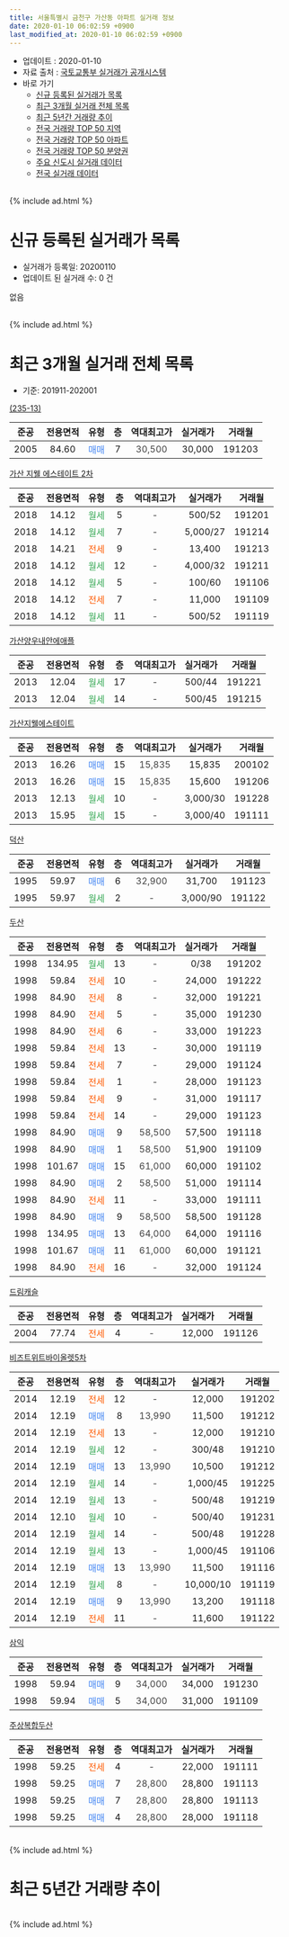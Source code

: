 ```yaml
---
title: 서울특별시 금천구 가산동 아파트 실거래 정보
date: 2020-01-10 06:02:59 +0900
last_modified_at: 2020-01-10 06:02:59 +0900
---
```


* 업데이트 : 2020-01-10
* 자료 출처 : [국토교통부 실거래가 공개시스템](http://rt.molit.go.kr)
* 바로 가기
    * [신규 등록된 실거래가 목록](#신규-등록된-실거래가-목록)
    * [최근 3개월 실거래 전체 목록](#최근-3개월-실거래-전체-목록)
    * [최근 5년간 거래량 추이](#최근-5년간-거래량-추이)
    * [전국 거래량 TOP 50 지역](https://inasie.github.io/apt-trade-info/최근-3개월-전국에서-가장-거래가-많이-발생한-지역)
    * [전국 거래량 TOP 50 아파트](https://inasie.github.io/apt-trade-info/최근-3개월-전국에서-가장-거래가-많이-발생한-아파트)
    * [전국 거래량 TOP 50 분양권](https://inasie.github.io/apt-trade-info/최근-3개월-전국에서-가장-거래가-많이-발생한-분양권)
    * [주요 신도시 실거래 데이터](https://inasie.github.io/apt-trade-info/주요-신도시)
    * [전국 실거래 데이터](https://inasie.github.io/apt-trade-info/전국)
<br>
{% include ad.html %}
<br>

# 신규 등록된 실거래가 목록
* 실거래가 등록일: 20200110
* 업데이트 된 실거래 수: 0 건

없음

<br>
{% include ad.html %}
<br>

# 최근 3개월 실거래 전체 목록
* 기준: 201911-202001


[(235-13)](https://search.naver.com/search.naver?query=%EC%84%9C%EC%9A%B8%ED%8A%B9%EB%B3%84%EC%8B%9C+%EA%B8%88%EC%B2%9C%EA%B5%AC+%EA%B0%80%EC%82%B0%EB%8F%99+%28235-13%29)

|준공|전용면적|유형|층|역대최고가|실거래가|거래월|
|:---:|:---:|:---:|:---:|:---:|:---:|:---:|
|2005|84.60|<span style="color:#4285f3">매매</span>|7|<span style="color:#444444">30,500</span>|30,000|191203|

[가산 지웰 에스테이트 2차](https://search.naver.com/search.naver?query=%EC%84%9C%EC%9A%B8%ED%8A%B9%EB%B3%84%EC%8B%9C+%EA%B8%88%EC%B2%9C%EA%B5%AC+%EA%B0%80%EC%82%B0%EB%8F%99+%EA%B0%80%EC%82%B0+%EC%A7%80%EC%9B%B0+%EC%97%90%EC%8A%A4%ED%85%8C%EC%9D%B4%ED%8A%B8+2%EC%B0%A8)

|준공|전용면적|유형|층|역대최고가|실거래가|거래월|
|:---:|:---:|:---:|:---:|:---:|:---:|:---:|
|2018|14.12|<span style="color:#34a853">월세</span>|5|<span style="color:#444444">-</span>|500/52|191201|
|2018|14.12|<span style="color:#34a853">월세</span>|7|<span style="color:#444444">-</span>|5,000/27|191214|
|2018|14.21|<span style="color:#ff5a00">전세</span>|9|<span style="color:#444444">-</span>|13,400|191213|
|2018|14.12|<span style="color:#34a853">월세</span>|12|<span style="color:#444444">-</span>|4,000/32|191211|
|2018|14.12|<span style="color:#34a853">월세</span>|5|<span style="color:#444444">-</span>|100/60|191106|
|2018|14.12|<span style="color:#ff5a00">전세</span>|7|<span style="color:#444444">-</span>|11,000|191109|
|2018|14.12|<span style="color:#34a853">월세</span>|11|<span style="color:#444444">-</span>|500/52|191119|

[가산양우내안에애플](https://search.naver.com/search.naver?query=%EC%84%9C%EC%9A%B8%ED%8A%B9%EB%B3%84%EC%8B%9C+%EA%B8%88%EC%B2%9C%EA%B5%AC+%EA%B0%80%EC%82%B0%EB%8F%99+%EA%B0%80%EC%82%B0%EC%96%91%EC%9A%B0%EB%82%B4%EC%95%88%EC%97%90%EC%95%A0%ED%94%8C)

|준공|전용면적|유형|층|역대최고가|실거래가|거래월|
|:---:|:---:|:---:|:---:|:---:|:---:|:---:|
|2013|12.04|<span style="color:#34a853">월세</span>|17|<span style="color:#444444">-</span>|500/44|191221|
|2013|12.04|<span style="color:#34a853">월세</span>|14|<span style="color:#444444">-</span>|500/45|191215|

[가산지웰에스테이트](https://search.naver.com/search.naver?query=%EC%84%9C%EC%9A%B8%ED%8A%B9%EB%B3%84%EC%8B%9C+%EA%B8%88%EC%B2%9C%EA%B5%AC+%EA%B0%80%EC%82%B0%EB%8F%99+%EA%B0%80%EC%82%B0%EC%A7%80%EC%9B%B0%EC%97%90%EC%8A%A4%ED%85%8C%EC%9D%B4%ED%8A%B8)

|준공|전용면적|유형|층|역대최고가|실거래가|거래월|
|:---:|:---:|:---:|:---:|:---:|:---:|:---:|
|2013|16.26|<span style="color:#4285f3">매매</span>|15|<span style="color:#444444">15,835</span>|15,835|200102|
|2013|16.26|<span style="color:#4285f3">매매</span>|15|<span style="color:#444444">15,835</span>|15,600|191206|
|2013|12.13|<span style="color:#34a853">월세</span>|10|<span style="color:#444444">-</span>|3,000/30|191228|
|2013|15.95|<span style="color:#34a853">월세</span>|15|<span style="color:#444444">-</span>|3,000/40|191111|

[덕산](https://search.naver.com/search.naver?query=%EC%84%9C%EC%9A%B8%ED%8A%B9%EB%B3%84%EC%8B%9C+%EA%B8%88%EC%B2%9C%EA%B5%AC+%EA%B0%80%EC%82%B0%EB%8F%99+%EB%8D%95%EC%82%B0)

|준공|전용면적|유형|층|역대최고가|실거래가|거래월|
|:---:|:---:|:---:|:---:|:---:|:---:|:---:|
|1995|59.97|<span style="color:#4285f3">매매</span>|6|<span style="color:#444444">32,900</span>|31,700|191123|
|1995|59.97|<span style="color:#34a853">월세</span>|2|<span style="color:#444444">-</span>|3,000/90|191122|

[두산](https://search.naver.com/search.naver?query=%EC%84%9C%EC%9A%B8%ED%8A%B9%EB%B3%84%EC%8B%9C+%EA%B8%88%EC%B2%9C%EA%B5%AC+%EA%B0%80%EC%82%B0%EB%8F%99+%EB%91%90%EC%82%B0)

|준공|전용면적|유형|층|역대최고가|실거래가|거래월|
|:---:|:---:|:---:|:---:|:---:|:---:|:---:|
|1998|134.95|<span style="color:#34a853">월세</span>|13|<span style="color:#444444">-</span>|0/38|191202|
|1998|59.84|<span style="color:#ff5a00">전세</span>|10|<span style="color:#444444">-</span>|24,000|191222|
|1998|84.90|<span style="color:#ff5a00">전세</span>|8|<span style="color:#444444">-</span>|32,000|191221|
|1998|84.90|<span style="color:#ff5a00">전세</span>|5|<span style="color:#444444">-</span>|35,000|191230|
|1998|84.90|<span style="color:#ff5a00">전세</span>|6|<span style="color:#444444">-</span>|33,000|191223|
|1998|59.84|<span style="color:#ff5a00">전세</span>|13|<span style="color:#444444">-</span>|30,000|191119|
|1998|59.84|<span style="color:#ff5a00">전세</span>|7|<span style="color:#444444">-</span>|29,000|191124|
|1998|59.84|<span style="color:#ff5a00">전세</span>|1|<span style="color:#444444">-</span>|28,000|191123|
|1998|59.84|<span style="color:#ff5a00">전세</span>|9|<span style="color:#444444">-</span>|31,000|191117|
|1998|59.84|<span style="color:#ff5a00">전세</span>|14|<span style="color:#444444">-</span>|29,000|191123|
|1998|84.90|<span style="color:#4285f3">매매</span>|9|<span style="color:#444444">58,500</span>|57,500|191118|
|1998|84.90|<span style="color:#4285f3">매매</span>|1|<span style="color:#444444">58,500</span>|51,900|191109|
|1998|101.67|<span style="color:#4285f3">매매</span>|15|<span style="color:#444444">61,000</span>|60,000|191102|
|1998|84.90|<span style="color:#4285f3">매매</span>|2|<span style="color:#444444">58,500</span>|51,000|191114|
|1998|84.90|<span style="color:#ff5a00">전세</span>|11|<span style="color:#444444">-</span>|33,000|191111|
|1998|84.90|<span style="color:#4285f3">매매</span>|9|<span style="color:#444444">58,500</span>|58,500|191128|
|1998|134.95|<span style="color:#4285f3">매매</span>|13|<span style="color:#444444">64,000</span>|64,000|191116|
|1998|101.67|<span style="color:#4285f3">매매</span>|11|<span style="color:#444444">61,000</span>|60,000|191121|
|1998|84.90|<span style="color:#ff5a00">전세</span>|16|<span style="color:#444444">-</span>|32,000|191124|

[드림캐슬](https://search.naver.com/search.naver?query=%EC%84%9C%EC%9A%B8%ED%8A%B9%EB%B3%84%EC%8B%9C+%EA%B8%88%EC%B2%9C%EA%B5%AC+%EA%B0%80%EC%82%B0%EB%8F%99+%EB%93%9C%EB%A6%BC%EC%BA%90%EC%8A%AC)

|준공|전용면적|유형|층|역대최고가|실거래가|거래월|
|:---:|:---:|:---:|:---:|:---:|:---:|:---:|
|2004|77.74|<span style="color:#ff5a00">전세</span>|4|<span style="color:#444444">-</span>|12,000|191126|

[비즈트위트바이올렛5차](https://search.naver.com/search.naver?query=%EC%84%9C%EC%9A%B8%ED%8A%B9%EB%B3%84%EC%8B%9C+%EA%B8%88%EC%B2%9C%EA%B5%AC+%EA%B0%80%EC%82%B0%EB%8F%99+%EB%B9%84%EC%A6%88%ED%8A%B8%EC%9C%84%ED%8A%B8%EB%B0%94%EC%9D%B4%EC%98%AC%EB%A0%9B5%EC%B0%A8)

|준공|전용면적|유형|층|역대최고가|실거래가|거래월|
|:---:|:---:|:---:|:---:|:---:|:---:|:---:|
|2014|12.19|<span style="color:#ff5a00">전세</span>|12|<span style="color:#444444">-</span>|12,000|191202|
|2014|12.19|<span style="color:#4285f3">매매</span>|8|<span style="color:#444444">13,990</span>|11,500|191212|
|2014|12.19|<span style="color:#ff5a00">전세</span>|13|<span style="color:#444444">-</span>|12,000|191210|
|2014|12.19|<span style="color:#34a853">월세</span>|12|<span style="color:#444444">-</span>|300/48|191210|
|2014|12.19|<span style="color:#4285f3">매매</span>|13|<span style="color:#444444">13,990</span>|10,500|191212|
|2014|12.19|<span style="color:#34a853">월세</span>|14|<span style="color:#444444">-</span>|1,000/45|191225|
|2014|12.19|<span style="color:#34a853">월세</span>|13|<span style="color:#444444">-</span>|500/48|191219|
|2014|12.10|<span style="color:#34a853">월세</span>|10|<span style="color:#444444">-</span>|500/40|191231|
|2014|12.19|<span style="color:#34a853">월세</span>|14|<span style="color:#444444">-</span>|500/48|191228|
|2014|12.19|<span style="color:#34a853">월세</span>|13|<span style="color:#444444">-</span>|1,000/45|191106|
|2014|12.19|<span style="color:#4285f3">매매</span>|13|<span style="color:#444444">13,990</span>|11,500|191116|
|2014|12.19|<span style="color:#34a853">월세</span>|8|<span style="color:#444444">-</span>|10,000/10|191119|
|2014|12.19|<span style="color:#4285f3">매매</span>|9|<span style="color:#444444">13,990</span>|13,200|191118|
|2014|12.19|<span style="color:#ff5a00">전세</span>|11|<span style="color:#444444">-</span>|11,600|191122|


<script async src="//pagead2.googlesyndication.com/pagead/js/adsbygoogle.js"></script>
<!-- 기본 -->
<ins class="adsbygoogle"
     style="display:block"
     data-ad-client="ca-pub-2446590836940007"
     data-ad-slot="1659523306"
     data-ad-format="auto"
     data-full-width-responsive="true"></ins>
<script>
(adsbygoogle = window.adsbygoogle || []).push({});
</script>


[삼익](https://search.naver.com/search.naver?query=%EC%84%9C%EC%9A%B8%ED%8A%B9%EB%B3%84%EC%8B%9C+%EA%B8%88%EC%B2%9C%EA%B5%AC+%EA%B0%80%EC%82%B0%EB%8F%99+%EC%82%BC%EC%9D%B5)

|준공|전용면적|유형|층|역대최고가|실거래가|거래월|
|:---:|:---:|:---:|:---:|:---:|:---:|:---:|
|1998|59.94|<span style="color:#4285f3">매매</span>|9|<span style="color:#444444">34,000</span>|34,000|191230|
|1998|59.94|<span style="color:#4285f3">매매</span>|5|<span style="color:#444444">34,000</span>|31,000|191109|

[주상복합두산](https://search.naver.com/search.naver?query=%EC%84%9C%EC%9A%B8%ED%8A%B9%EB%B3%84%EC%8B%9C+%EA%B8%88%EC%B2%9C%EA%B5%AC+%EA%B0%80%EC%82%B0%EB%8F%99+%EC%A3%BC%EC%83%81%EB%B3%B5%ED%95%A9%EB%91%90%EC%82%B0)

|준공|전용면적|유형|층|역대최고가|실거래가|거래월|
|:---:|:---:|:---:|:---:|:---:|:---:|:---:|
|1998|59.25|<span style="color:#ff5a00">전세</span>|4|<span style="color:#444444">-</span>|22,000|191111|
|1998|59.25|<span style="color:#4285f3">매매</span>|7|<span style="color:#444444">28,800</span>|28,800|191113|
|1998|59.25|<span style="color:#4285f3">매매</span>|7|<span style="color:#444444">28,800</span>|28,800|191113|
|1998|59.25|<span style="color:#4285f3">매매</span>|4|<span style="color:#444444">28,800</span>|28,000|191118|


<br>
{% include ad.html %}
<br>

# 최근 5년간 거래량 추이


<div style="width:100%;">
    <canvas id="deal_progress" height="200"></canvas>
</div>

<script>
new Chart(document.getElementById("deal_progress"), {
    type: 'line',
    data: {
        labels: ['201501','201502','201503','201504','201505','201506','201507','201508','201509','201510','201511','201512','201601','201602','201603','201604','201605','201606','201607','201608','201609','201610','201611','201612','201701','201702','201703','201704','201705','201706','201707','201708','201709','201710','201711','201712','201801','201802','201803','201804','201805','201806','201807','201808','201809','201810','201811','201812','201901','201902','201903','201904','201905','201906','201907','201908','201909','201910','201911','201912','202001'],
        datasets: [{
            label: '매매',
            pointRadius: 1,
            data: [45, 55, 49, 19, 15, 16, 18, 19, 13, 15, 16, 5, 12, 17, 27, 14, 20, 14, 16, 14, 17, 21, 19, 9, 5, 6, 15, 13, 13, 18, 12, 9, 7, 4, 5, 1, 7, 11, 24, 9, 12, 9, 14, 24, 16, 8, 7, 4, 3, 4, 4, 4, 10, 12, 19, 11, 14, 15, 14, 5, 1],
            borderColor: "rgba(255, 201, 14, 1)",
            backgroundColor: "rgba(255, 201, 14, 0.5)",
            fill: false,
            lineTension: 0
        },{
            label: '전월세',
            pointRadius: 1,
            data: [12, 12, 12, 13, 12, 11, 14, 8, 12, 5, 9, 13, 13, 12, 8, 13, 5, 8, 7, 13, 13, 12, 10, 14, 14, 12, 12, 17, 8, 18, 14, 10, 27, 21, 16, 17, 10, 27, 24, 13, 16, 11, 26, 28, 49, 59, 24, 30, 18, 24, 22, 21, 15, 18, 21, 15, 19, 28, 17, 19, 0],
            borderColor: "rgba(0, 141, 185, 1)",
            backgroundColor: "rgba(0, 141, 185, 0.5)",
            fill: false,
            lineTension: 0
        }
        ]
    },
    options: {
        responsive: true,
        title: {
            display: false
        },
        tooltips: {
            mode: 'index',
            intersect: false
        },
        hover: {
            mode: 'nearest',
            intersect: true
        },
        scales: {
            xAxes: [{
                display: true,
                scaleLabel: {
                    display: true,
                    labelString: '년/월'
                }
            }],
            yAxes: [{
                display: true,
                ticks: {
                    suggestedMin: 0,
                },
                scaleLabel: {
                    display: true,
                    labelString: '실거래 수'
                }
            }]
        }
    }
});

</script>


<br>
{% include ad.html %}
<br>

